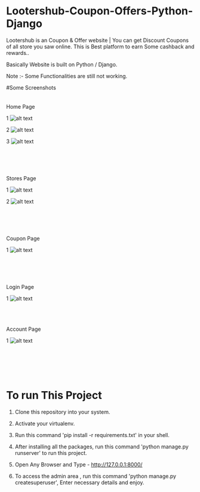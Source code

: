 # Lootershub-Coupon-Offers-Python-Django

 Lootershub is an Coupon & Offer website | You can get Discount Coupons of all store you saw online. This is Best platform to earn Some cashback and rewards..
 
Basically Website is built on Python / Django.
 
Note :- Some Functionalities are still not working.


#Some Screenshots
<br /><br /><br />
Home Page
<br />

1 ![alt text](https://github.com/siddheshgarud/Lootershub-Coupon-Offers-Python-Django/blob/master/screenshots/Screenshot1.png?raw=true)

2 ![alt text](https://github.com/siddheshgarud/Lootershub-Coupon-Offers-Python-Django/blob/master/screenshots/Screenshot2.png?raw=true)

3 ![alt text](https://github.com/siddheshgarud/Lootershub-Coupon-Offers-Python-Django/blob/master/screenshots/Screenshot3.png?raw=true)

<br /><br /><br /><br />
Stores Page
<br />

1 ![alt text](https://github.com/siddheshgarud/Lootershub-Coupon-Offers-Python-Django/blob/master/screenshots/Screenshot4.png?raw=true)

2 ![alt text](https://github.com/siddheshgarud/Lootershub-Coupon-Offers-Python-Django/blob/master/screenshots/Screenshot5.png?raw=true)

<br /><br /><br /><br />
Coupon Page
<br />

1 ![alt text](https://github.com/siddheshgarud/Lootershub-Coupon-Offers-Python-Django/blob/master/screenshots/Screenshot6.png?raw=true)

<br /><br /><br /><br />
Login Page
<br />

1 ![alt text](https://github.com/siddheshgarud/Lootershub-Coupon-Offers-Python-Django/blob/master/screenshots/Screenshot7.png?raw=true)
<br /><br /><br /><br />

Account Page
<br />

1 ![alt text](https://github.com/siddheshgarud/Lootershub-Coupon-Offers-Python-Django/blob/master/screenshots/Screenshot8.png?raw=true)




<br /><br /><br /><br />

















# To run This Project
1. Clone this repository into your system.

2. Activate your virtualenv.

3. Run this command 'pip install -r requirements.txt' in your shell.

4. After installing all the packages, run this command 'python manage.py runserver' to run this project.

5. Open Any Browser and Type - http://127.0.0.1:8000/

6. To access the admin area , run this command 'python manage.py createsuperuser', Enter necessary details and enjoy.
